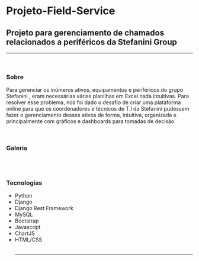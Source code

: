 <h1>Projeto-Field-Service</h1>

<h2>Projeto para gerenciamento de chamados relacionados a periféricos da Stefanini Group</h2>
<hr>

<br>
<h3>Sobre</h3>
  <p>Para gerenciar os inúmeros ativos, equipamentos e periféricos do grupo Stefanini
, eram necessárias várias planilhas em Excel nada intuitivas. Para resolver esse problema, nos foi dado o desafio de criar uma plataforma online para que os coordenadores e técnicos de T.I da Stefanini
 pudessem fazer o gerenciamento desses ativos de forma, intuitiva, organizada e principalmente com gráficos e dashboards para tomadas de decisão.</p>
<br>

<h3>Galeria</h3>
<br>

<br>
<h3>Tecnologias</h3>
<ul>
  <li>Python</li>
  <li>Django</li>
  <li>Django Rest Framework</li>
  <li>MySQL</li>
  <li>Bootstrap</li>
  <li>Javascript</li>
  <li>ChartJS</li>
  <li>HTML/CSS</li>
<br>
<hr>
